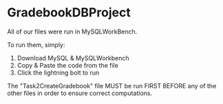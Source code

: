 # GradebookDBProject

All of our files were run in MySQLWorkBench.

To run them, simply:

1. Download MySQL & MySQLWorkbench
2. Copy & Paste the code from the file
3. Click the lightning bolt to run

The "Task2CreateGradebook" file MUST be run FIRST BEFORE any of the other files in order to ensure correct computations.
